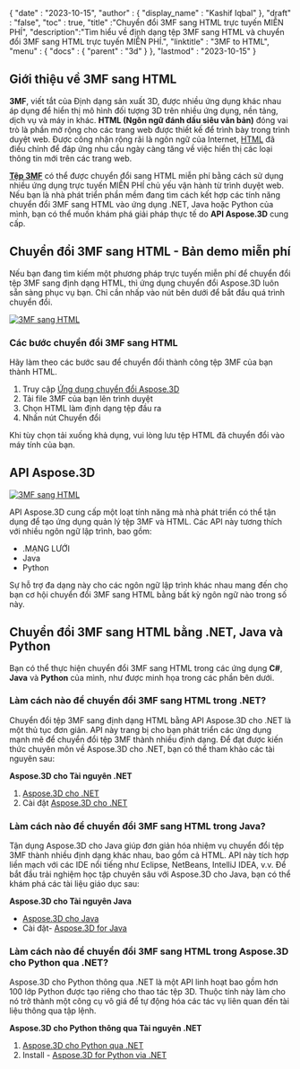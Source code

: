 {
  "date" : "2023-10-15",
  "author" : {
    "display_name" : "Kashif Iqbal"
},
  "draft" : "false",
  "toc" : true,
  "title" :"Chuyển đổi 3MF sang HTML trực tuyến MIỄN PHÍ",
  "description":"Tìm hiểu về định dạng tệp 3MF sang HTML và chuyển đổi 3MF sang HTML trực tuyến MIỄN PHÍ.",
  "linktitle" : "3MF to HTML",
  "menu" : {
    "docs" : {
      "parent" : "3d"
}
},
  "lastmod" : "2023-10-15"
}

## Giới thiệu về 3MF sang HTML

**3MF**, viết tắt của Định dạng sản xuất 3D, được nhiều ứng dụng khác nhau áp dụng để hiển thị mô hình đối tượng 3D trên nhiều ứng dụng, nền tảng, dịch vụ và máy in khác. **HTML (Ngôn ngữ đánh dấu siêu văn bản)** đóng vai trò là phần mở rộng cho các trang web được thiết kế để trình bày trong trình duyệt web. Được công nhận rộng rãi là ngôn ngữ của Internet, [HTML](/vi/web/html/) đã điều chỉnh để đáp ứng nhu cầu ngày càng tăng về việc hiển thị các loại thông tin mới trên các trang web.

**[Tệp 3MF](/vi/3d/3mf/)** có thể được chuyển đổi sang HTML miễn phí bằng cách sử dụng nhiều ứng dụng trực tuyến MIỄN PHÍ chủ yếu vận hành từ trình duyệt web. Nếu bạn là nhà phát triển phần mềm đang tìm cách kết hợp các tính năng chuyển đổi 3MF sang HTML vào ứng dụng .NET, Java hoặc Python của mình, bạn có thể muốn khám phá giải pháp thực tế do **API Aspose.3D** cung cấp.

## Chuyển đổi 3MF sang HTML - Bản demo miễn phí

Nếu bạn đang tìm kiếm một phương pháp trực tuyến miễn phí để chuyển đổi tệp 3MF sang định dạng HTML, thì ứng dụng chuyển đổi Aspose.3D luôn sẵn sàng phục vụ bạn. Chỉ cần nhấp vào nút bên dưới để bắt đầu quá trình chuyển đổi.

[![3MF sang HTML](../3mf-to-html.png)](https://products.aspose.app/3d/conversion/)

### Các bước chuyển đổi 3MF sang HTML

Hãy làm theo các bước sau để chuyển đổi thành công tệp 3MF của bạn thành HTML.

1. Truy cập [Ứng dụng chuyển đổi Aspose.3D](https://products.aspose.app/3d/conversion/)
1. Tải file 3MF của bạn lên trình duyệt
1. Chọn HTML làm định dạng tệp đầu ra
1. Nhấn nút Chuyển đổi

Khi tùy chọn tải xuống khả dụng, vui lòng lưu tệp HTML đã chuyển đổi vào máy tính của bạn.

## API Aspose.3D

[![3MF sang HTML](../try-aspose-3d.png)](https://products.aspose.com/3d/)

API Aspose.3D cung cấp một loạt tính năng mà nhà phát triển có thể tận dụng để tạo ứng dụng quản lý tệp 3MF và HTML. Các API này tương thích với nhiều ngôn ngữ lập trình, bao gồm:

* .MẠNG LƯỚI
* Java
* Python

Sự hỗ trợ đa dạng này cho các ngôn ngữ lập trình khác nhau mang đến cho bạn cơ hội chuyển đổi 3MF sang HTML bằng bất kỳ ngôn ngữ nào trong số này.

## Chuyển đổi 3MF sang HTML bằng .NET, Java và Python

Bạn có thể thực hiện chuyển đổi 3MF sang HTML trong các ứng dụng **C#**, **Java** và **Python** của mình, như được minh họa trong các phần bên dưới.

### Làm cách nào để chuyển đổi 3MF sang HTML trong .NET?

Chuyển đổi tệp 3MF sang định dạng HTML bằng API Aspose.3D cho .NET là một thủ tục đơn giản. API này trang bị cho bạn phát triển các ứng dụng mạnh mẽ để chuyển đổi tệp 3MF thành nhiều định dạng. Để đạt được kiến thức chuyên môn về Aspose.3D cho .NET, bạn có thể tham khảo các tài nguyên sau:

**Aspose.3D cho Tài nguyên .NET**

1. [Aspose.3D cho .NET](https://products.aspose.com/3d/net/)
1. Cài đặt [Aspose.3D cho .NET](https://docs.aspose.com/3d/net/installation/)

### Làm cách nào để chuyển đổi 3MF sang HTML trong Java?

Tận dụng Aspose.3D cho Java giúp đơn giản hóa nhiệm vụ chuyển đổi tệp 3MF thành nhiều định dạng khác nhau, bao gồm cả HTML. API này tích hợp liền mạch với các IDE nổi tiếng như Eclipse, NetBeans, IntelliJ IDEA, v.v. Để bắt đầu trải nghiệm học tập chuyên sâu với Aspose.3D cho Java, bạn có thể khám phá các tài liệu giáo dục sau:

**Aspose.3D cho Tài nguyên Java**

* [Aspose.3D cho Java](https://products.aspose.com/3d/java/)
* Cài đặt- [Aspose.3D for Java](https://docs.aspose.com/3d/java/installation/)

### Làm cách nào để chuyển đổi 3MF sang HTML trong Aspose.3D cho Python qua .NET?

Aspose.3D cho Python thông qua .NET là một API linh hoạt bao gồm hơn 100 lớp Python được tạo riêng cho thao tác tệp 3D. Thuộc tính này làm cho nó trở thành một công cụ vô giá để tự động hóa các tác vụ liên quan đến tài liệu thông qua tập lệnh.

**Aspose.3D cho Python thông qua Tài nguyên .NET**

1. [Aspose.3D cho Python qua .NET](https://products.aspose.com/3d/python-net/)
1. Install - [Aspose.3D for Python via .NET](https://releases.aspose.com/3d/python-net/)
